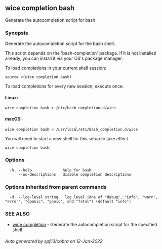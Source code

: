 ## wice completion bash

Generate the autocompletion script for bash

### Synopsis

Generate the autocompletion script for the bash shell.

This script depends on the 'bash-completion' package.
If it is not installed already, you can install it via your OS's package manager.

To load completions in your current shell session:

	source <(wice completion bash)

To load completions for every new session, execute once:

#### Linux:

	wice completion bash > /etc/bash_completion.d/wice

#### macOS:

	wice completion bash > /usr/local/etc/bash_completion.d/wice

You will need to start a new shell for this setup to take effect.


```
wice completion bash
```

### Options

```
  -h, --help              help for bash
      --no-descriptions   disable completion descriptions
```

### Options inherited from parent commands

```
  -d, --log-level string   log level (one of "debug", "info", "warn", "error", "dpanic", "panic", and "fatal") (default "info")
```

### SEE ALSO

* [wice completion](wice_completion.md)	 - Generate the autocompletion script for the specified shell

###### Auto generated by spf13/cobra on 12-Jan-2022
